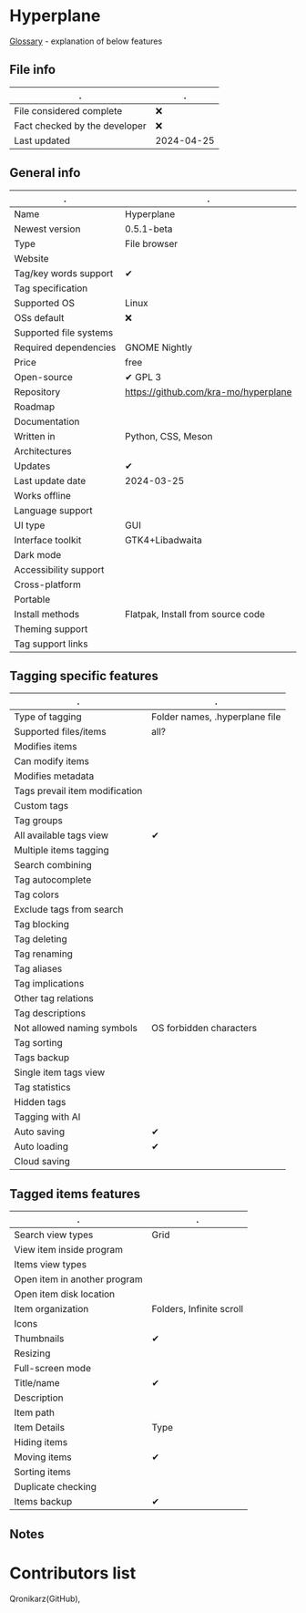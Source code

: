 # Hyperplane
[Glossary](glossary.md) - explanation of below features

## File info
. | . |
---|---
File considered complete | ❌
Fact checked by the developer | ❌
Last updated | 2024-04-25

## General info
. | . |
---|---
Name | Hyperplane
Newest version | 0.5.1-beta
Type | File browser
Website | 
Tag/key words support | ✔
Tag specification | 
Supported OS | Linux
OSs default | ❌
Supported file systems | 
Required dependencies | GNOME Nightly
Price | free
Open-source | ✔ GPL 3 
Repository | https://github.com/kra-mo/hyperplane
Roadmap | 
Documentation | 
Written in | Python, CSS, Meson
Architectures | 
Updates | ✔
Last update date | 2024-03-25
Works offline | 
Language support | 
UI type | GUI
Interface toolkit | GTK4+Libadwaita
Dark mode | 
Accessibility support | 
Cross-platform | 
Portable | 
Install methods | Flatpak, Install from source code
Theming support | 
Tag support links | 

## Tagging specific features
. | . |
---|---
Type of tagging | Folder names, .hyperplane file
Supported files/items | all?
Modifies items | 
Can modify items | 
Modifies metadata | 
Tags prevail item modification | 
Custom tags | 
Tag groups | 
All available tags view | ✔
Multiple items tagging | 
Search combining | 
Tag autocomplete | 
Tag colors | 
Exclude tags from search | 
Tag blocking | 
Tag deleting | 
Tag renaming | 
Tag aliases | 
Tag implications | 
Other tag relations | 
Tag descriptions | 
Not allowed naming symbols | OS forbidden characters
Tag sorting | 
Tags backup | 
Single item tags view | 
Tag statistics | 
Hidden tags | 
Tagging with AI | 
Auto saving | ✔
Auto loading | ✔
Cloud saving | 

## Tagged items features
. | . |
---|---
Search view types | Grid
View item inside program | 
Items view types | 
Open item in another program | 
Open item disk location | 
Item organization | Folders, Infinite scroll
Icons | 
Thumbnails | ✔
Resizing | 
Full-screen mode | 
Title/name | ✔
Description | 
Item path | 
Item Details | Type
Hiding items | 
Moving items | ✔
Sorting items | 
Duplicate checking | 
Items backup | ✔

## Notes


# Contributors list
Qronikarz(GitHub), 
